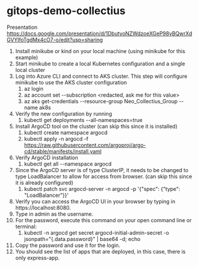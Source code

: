 # gitops-demo-collectius

Presentation
https://docs.google.com/presentation/d/1DbutyoNZWdzoeXGeP98yBQwrXdGVYIfoTgdMx4cO7-o/edit?usp=sharing

1. Install minikube or kind on your local machine (using minikube for this example)
2. Start minikube to create a local Kubernetes configuration and a single local cluster
3. Log into Azure CLI and connect to AKS cluster. This step will configure minikube to use the AKS cluster configuration
    1. az login
    2. az account set --subscription <redacted, ask me for this value>
    3. az aks get-credentials --resource-group Neo_Collectius_Group --name ak8s
4. Verify the new configuration by running
    1. kubectl get deployments --all-namespaces=true
5. Install ArgoCD tool on the cluster (can skip this since it is installed)
    1. kubectl create namespace argocd
    2. kubectl apply -n argocd -f https://raw.githubusercontent.com/argoproj/argo-cd/stable/manifests/install.yaml
6. Verify ArgoCD installation
    1. kubectl get all --namespace argocd
7. Since the ArgoCD server is of type ClusterIP, it needs to be changed to type LoadBalancer to allow for access from browser. (can skip this since it is already configured)
    1. kubectl patch svc argocd-server -n argocd -p '{"spec": {"type": "LoadBalancer"}}'
8. Verify you can access the ArgoCD UI in your browser by typing in https://localhost:8080.
9. Type in admin as the username.
10. For the password, execute this command on your open command line or terminal:
    1. kubectl -n argocd get secret argocd-initial-admin-secret -o jsonpath="{.data.password}" | base64 -d; echo
11. Copy the password and use it for the login.
12. You should see the list of apps that are deployed, in this case, there is only express-app.